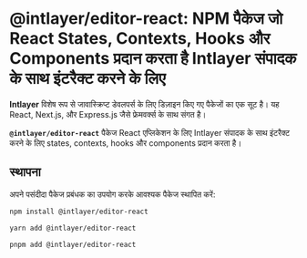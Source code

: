 # @intlayer/editor-react: NPM पैकेज जो React States, Contexts, Hooks और Components प्रदान करता है Intlayer संपादक के साथ इंटरैक्ट करने के लिए

**Intlayer** विशेष रूप से जावास्क्रिप्ट डेवलपर्स के लिए डिज़ाइन किए गए पैकेजों का एक सूट है। यह React, Next.js, और Express.js जैसे फ्रेमवर्क्स के साथ संगत है।

**`@intlayer/editor-react`** पैकेज React एप्लिकेशन के लिए Intlayer संपादक के साथ इंटरैक्ट करने के लिए states, contexts, hooks और components प्रदान करता है।

## स्थापना

अपने पसंदीदा पैकेज प्रबंधक का उपयोग करके आवश्यक पैकेज स्थापित करें:

```bash
npm install @intlayer/editor-react
```

```bash
yarn add @intlayer/editor-react
```

```bash
pnpm add @intlayer/editor-react
```
